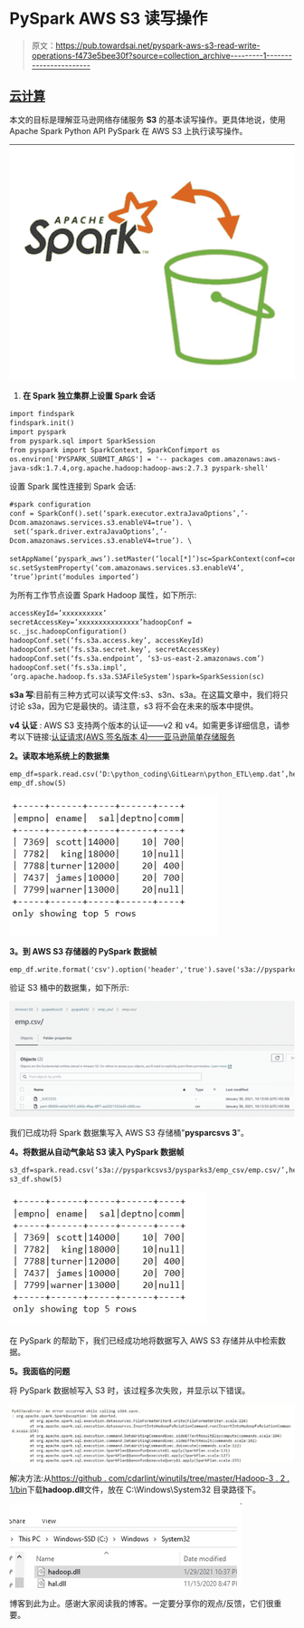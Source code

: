 # PySpark AWS S3 读写操作

> 原文：<https://pub.towardsai.net/pyspark-aws-s3-read-write-operations-f473e5bee30f?source=collection_archive---------1----------------------->

## [云计算](https://towardsai.net/p/category/programming)

本文的目标是理解亚马逊网络存储服务 **S3** 的基本读写操作。更具体地说，使用 Apache Spark Python API PySpark 在 AWS S3 上执行读写操作。

![](img/b2441d997dff9adb4bff60116689fef7.png)

1.  **在 Spark 独立集群上设置 Spark 会话**

```
import findspark
findspark.init()
import pyspark
from pyspark.sql import SparkSession
from pyspark import SparkContext, SparkConfimport os
os.environ['PYSPARK_SUBMIT_ARGS'] = '-- packages com.amazonaws:aws-java-sdk:1.7.4,org.apache.hadoop:hadoop-aws:2.7.3 pyspark-shell'
```

设置 Spark 属性连接到 Spark 会话:

```
#spark configuration
conf = SparkConf().set(‘spark.executor.extraJavaOptions’,’-Dcom.amazonaws.services.s3.enableV4=true’). \
 set(‘spark.driver.extraJavaOptions’,’-Dcom.amazonaws.services.s3.enableV4=true’). \
 setAppName(‘pyspark_aws’).setMaster(‘local[*]’)sc=SparkContext(conf=conf)
sc.setSystemProperty(‘com.amazonaws.services.s3.enableV4’, ‘true’)print(‘modules imported’)
```

为所有工作节点设置 Spark Hadoop 属性，如下所示:

```
accessKeyId=’xxxxxxxxxx’
secretAccessKey=’xxxxxxxxxxxxxxx’hadoopConf = sc._jsc.hadoopConfiguration()
hadoopConf.set(‘fs.s3a.access.key’, accessKeyId)
hadoopConf.set(‘fs.s3a.secret.key’, secretAccessKey)
hadoopConf.set(‘fs.s3a.endpoint’, ‘s3-us-east-2.amazonaws.com’)
hadoopConf.set(‘fs.s3a.impl’, ‘org.apache.hadoop.fs.s3a.S3AFileSystem’)spark=SparkSession(sc)
```

**s3a 写**:目前有三种方式可以读写文件:s3、s3n、s3a。在这篇文章中，我们将只讨论 s3a，因为它是最快的。请注意，s3 将不会在未来的版本中提供。

**v4 认证** : AWS S3 支持两个版本的认证——v2 和 v4。如需更多详细信息，请参考以下链接:[认证请求(AWS 签名版本 4)——亚马逊简单存储服务](https://docs.aws.amazon.com/AmazonS3/latest/API/sig-v4-authenticating-requests.html)

**2。读取本地系统上的数据集**

```
emp_df=spark.read.csv(‘D:\python_coding\GitLearn\python_ETL\emp.dat’,header=True,inferSchema=True)
emp_df.show(5)
```

![](img/8d1b8371d63f705bc13c62e57dee28a0.png)

**3。到 AWS S3 存储器的 PySpark 数据帧**

```
emp_df.write.format('csv').option('header','true').save('s3a://pysparkcsvs3/pysparks3/emp_csv/emp.csv',mode='overwrite')
```

验证 S3 桶中的数据集，如下所示:

![](img/53a5648430336057aaaa4276ccd33042.png)

我们已成功将 Spark 数据集写入 AWS S3 存储桶"**pysparcsvs 3**"。

**4。将数据从自动气象站 S3 读入 PySpark 数据帧**

```
s3_df=spark.read.csv(‘s3a://pysparkcsvs3/pysparks3/emp_csv/emp.csv/’,header=True,inferSchema=True)
s3_df.show(5)
```

![](img/1fe03c15da470029ee6164be452a8aeb.png)

在 PySpark 的帮助下，我们已经成功地将数据写入 AWS S3 存储并从中检索数据。

**5。我面临的问题**

将 PySpark 数据帧写入 S3 时，该过程多次失败，并显示以下错误。

![](img/9f79dda729d99e993578c521c8529c0b.png)

解决方法:从[https://github . com/cdarlint/winutils/tree/master/Hadoop-3 . 2 . 1/bin](https://github.com/cdarlint/winutils/tree/master/hadoop-3.2.1/bin)下载**hadoop.dll**文件，放在 C:\Windows\System32 目录路径下。

![](img/470304438d19e71facd8b28d60dac5f3.png)

博客到此为止。感谢大家阅读我的博客。一定要分享你的观点/反馈，它们很重要。